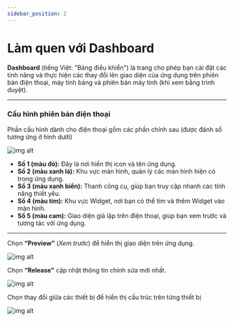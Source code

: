 ```yaml
---
sidebar_position: 2
---
```


# Làm quen với Dashboard

**Dashboard** (tiếng Việt: "Bảng điều khiển") là trang cho phép bạn cài đặt các tính năng và thực hiện các thay đổi lên giao diện của ứng dụng trên phiên bản điện thoại, máy tính bảng và phiên bản máy tính (khi xem bằng trình duyệt). 

---

### Cấu hình phiên bản điện thoại

Phần cấu hình dành cho điện thoại gồm các phần chính sau (được đánh số tương ứng ở hình dưới)

![img alt](/img/create-app/dashboard/200514-lam-quen-voi-dashboard-01.jpeg)

- **Số 1 (màu đỏ):** Đây là nơi hiển thị icon và tên ứng dụng.
- **Số 2 (màu xanh lá):** Khu vực màn hình, quản lý các màn hình hiện có trong ứng dụng.
- **Số 3 (màu xanh biển):** Thanh công cụ, giúp bạn truy cập nhanh các tính năng thiết yếu.
- **Số 4 (màu tím):** Khu vực Widget, nơi bạn có thể tìm và thêm Widget vào màn hình.
- **Số 5 (màu cam):** Giao diện giả lập trên điện thoại, giúp bạn xem trước và tương tác với ứng dụng.

---

Chọn **“Preview”** (*Xem trước*) để hiển thị giao diện trên ứng dụng.

![img alt](/img/create-app/dashboard/200514-lam-quen-voi-dashboard-10.jpg)

Chọn **“Release"** cập nhật thông tin chỉnh sửa mới nhất.

![img alt](/img/create-app/dashboard/200514-lam-quen-voi-dashboard-11.jpg)

Chọn thay đổi giữa các thiết bị để hiển thị cấu trúc trên từng thiết bị

![img alt](/img/create-app/dashboard/200514-lam-quen-voi-dashboard-12.jpg)


